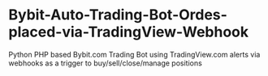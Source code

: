 # Bybit-Auto-Trading-Bot-Ordes-placed-via-TradingView-Webhook
Python PHP based Bybit.com Trading Bot using TradingView.com alerts via webhooks as a trigger to buy/sell/close/manage positions
